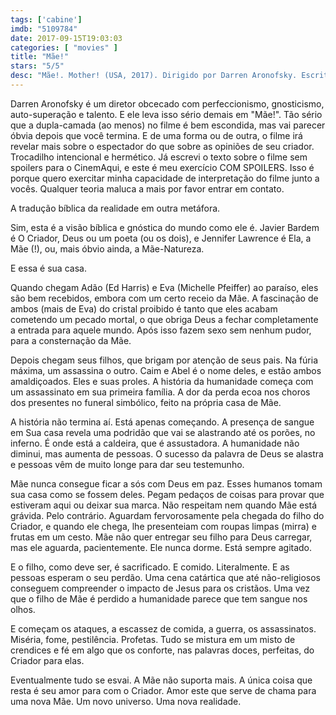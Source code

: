 ```yaml
---
tags: ['cabine']
imdb: "5109784"
date: 2017-09-15T19:03:03
categories: [ "movies" ]
title: "Mãe!"
stars: "5/5"
desc: "Mãe!. Mother! (USA, 2017). Dirigido por Darren Aronofsky. Escrito por Darren Aronofsky. Com Jennifer Lawrence (Mother), Javier Bardem (Him), Ed Harris (Man), Michelle Pfeiffer (Woman), Brian Gleeson (Younger Brother), Domhnall Gleeson (Oldest Son), Jovan Adepo (Cupbearer), Amanda Chiu (Damsel), Patricia Summersett (Consoler)."
---
```

Darren Aronofsky é um diretor obcecado com perfeccionismo, gnosticismo, auto-superação e talento. E ele leva isso sério demais em "Mãe!". Tão sério que a dupla-camada (ao menos) no filme é bem escondida, mas vai parecer óbvia depois que você termina. E de uma forma ou de outra, o filme irá revelar mais sobre o espectador do que sobre as opiniões de seu criador. Trocadilho intencional e hermético. Já escrevi o texto sobre o filme sem spoilers para o CinemAqui, e este é meu exercício COM SPOILERS. Isso é porque quero exercitar minha capacidade de interpretação do filme junto a vocês. Qualquer teoria maluca a mais por favor entrar em contato.

A tradução bíblica da realidade em outra metáfora.

Sim, esta é a visão bíblica e gnóstica do mundo como ele é. Javier Bardem é O Criador, Deus ou um poeta (ou os dois), e Jennifer Lawrence é Ela, a Mãe (!), ou, mais óbvio ainda, a Mãe-Natureza.

E essa é sua casa.

Quando chegam Adão (Ed Harris) e Eva (Michelle Pfeiffer) ao paraíso, eles são bem recebidos, embora com um certo receio da Mãe. A fascinação de ambos (mais de Eva) do cristal proibido é tanto que eles acabam cometendo um pecado mortal, o que obriga Deus a fechar completamente a entrada para aquele mundo. Após isso fazem sexo sem nenhum pudor, para a consternação da Mãe.

Depois chegam seus filhos, que brigam por atenção de seus pais. Na fúria máxima, um assassina o outro. Caim e Abel é o nome deles, e estão ambos amaldiçoados. Eles e suas proles. A história da humanidade começa com um assassinato em sua primeira família. A dor da perda ecoa nos choros dos presentes no funeral simbólico, feito na própria casa de Mãe.

A história não termina aí. Está apenas começando. A presença de sangue em Sua casa revela uma podridão que vai se alastrando até os porões, no inferno. É onde está a caldeira, que é assustadora. A humanidade não diminui, mas aumenta de pessoas. O sucesso da palavra de Deus se alastra e pessoas vêm de muito longe para dar seu testemunho.

Mãe nunca consegue ficar a sós com Deus em paz. Esses humanos tomam sua casa como se fossem deles. Pegam pedaços de coisas para provar que estiveram aqui ou deixar sua marca. Não respeitam nem quando Mãe está grávida. Pelo contrário. Aguardam fervorosamente pela chegada do filho do Criador, e quando ele chega, lhe presenteiam com roupas limpas (mirra) e frutas em um cesto. Mãe não quer entregar seu filho para Deus carregar, mas ele aguarda, pacientemente. Ele nunca dorme. Está sempre agitado.

E o filho, como deve ser, é sacrificado. E comido. Literalmente. E as pessoas esperam o seu perdão. Uma cena catártica que até não-religiosos conseguem compreender o impacto de Jesus para os cristãos. Uma vez que o filho de Mãe é perdido a humanidade parece que tem sangue nos olhos.

E começam os ataques, a escassez de comida, a guerra, os assassinatos. Miséria, fome, pestilência. Profetas. Tudo se mistura em um misto de crendices e fé em algo que os conforte, nas palavras doces, perfeitas, do Criador para elas.

Eventualmente tudo se esvai. A Mãe não suporta mais. A única coisa que resta é seu amor para com o Criador. Amor este que serve de chama para uma nova Mãe. Um novo universo. Uma nova realidade.
